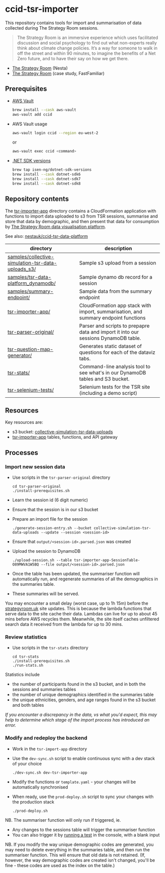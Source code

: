 # ccid-tsr-importer

This repository contains tools for import and summarisation of data collected during The Strategy Room sessions.

> The Strategy Room is an immersive experience which uses facilitated discussion and social psychology to find out what non-experts really think about climate change policies. It’s a way for someone to walk in off the street and within 90 minutes, to imagine the benefits of a Net Zero future, and to have their say on how we get there.

- [The Strategy Room](https://www.nesta.org.uk/project/strategyroom) (Nesta)
- [The Strategy Room](https://fastfamiliar.com/research/the-strategy-room/) (case study, FastFamiliar)

## Prerequisites

* [AWS Vault](https://github.com/99designs/aws-vault/blob/master/USAGE.md)

  ```bash
  brew install --cask aws-vault
  aws-vault add ccid
  ```

* AWS Vault usage

  ```bash
  aws-vault login ccid --region eu-west-2
  ```

  or

  ```bash
  aws-vault exec ccid <command>
  ```

* [.NET SDK versions](https://github.com/isen-ng/homebrew-dotnet-sdk-versions)

  ```bash
  brew tap isen-ng/dotnet-sdk-versions
  brew install --cask dotnet-sdk6
  brew install --cask dotnet-sdk7
  brew install --cask dotnet-sdk8
  ```

## Repository contents

The [tsr-importer-app](tsr-importer-app/) directory contains a CloudFormation application with functions to import data uploaded to s3 from TSR sessions, summarise and store that data by demographic, and then present that data for consumption by [The Strategy Room data visualisation platform](https://strategyroom.uk).

See also: [nestauk/ccid-tsr-data-platform](https://github.com/nestauk/ccid-tsr-data-platform)

| directory                                                                                               | description                                                                         |
| ------------------------------------------------------------------------------------------------------- | ----------------------------------------------------------------------------------- |
| [samples/collective-simulation-tsr-data-uploads_s3/](samples/collective-simulation-tsr-data-uploads_s3) | Sample s3 upload from a session                                                     |
| [samples/tsr-data-platform_dynamodb/](samples/tsr-data-platform_dynamodb/)                              | Sample dynamo db record for a session                                               |
| [samples/summary-endpoint/](samples/summary-endpoint/)                                                  | Sample data from the summary endpoint                                               |
| [tsr-importer-app/](tsr-importer-app/)                                                                  | CloudFormation app stack with import, summarisation, and summary endpoint functions |
| [tsr-parser-original/](tsr-parser-original/)                                                            | Parser and scripts to prepapre data and import it into our sessions DynamoDB table. |
| [tsr-question-map-generator/](tsr-question-map-generator/)                                              | Generates static dataset of questions for each of the dataviz tabs.                 |
| [tsr-stats/](tsr-stats/)                                                                                | Command-line analysis tool to see what's in our DynamoDB tables and S3 bucket.      |
| [tsr-selenium-tests/](tsr-selenium-tests/)                                                              | Selenium tests for the TSR site (including a demo script)                           |

## Resources

Key resources are:

- s3 bucket: [collective-simulation-tsr-data-uploads](https://s3.console.aws.amazon.com/s3/buckets/collective-simulation-tsr-data-uploads?region=eu-west-2&tab=properties)
- [tsr-importer-app](tsr-importer-app/) tables, functions, and API gateway

## Processes

### Import new session data

- Use scripts in the `tsr-parser-original` directory

  ```shell
  cd tsr-parser-original
  ./install-prerequisites.sh
  ```

- Learn the session id (6 digit numeric)
- Ensure that the session is in our s3 bucket
- Prepare an import file for the session

  ```shell
  ./generate-session-entry.sh --bucket collective-simulation-tsr-data-uploads --update --session <session-id>
  ```

- Ensure that `output/<session-id>.parsed.json` was created
- Upload the session to DynamoDB

  ```shell
  ./upload-session.sh --table tsr-importer-app-SessionTable-O89MWVA1W5BQ --file output/<session-id>.parsed.json
  ```

- Once the table has been updated, the summariser function will automatically run, and regenerate summaries of all the demographics in the summaries table.
- These summaries will be served.

You may encounter a small delay (worst case, up to 1h 15m) before the [strategyroom.uk](https:/strategyroom.uk) site updates. This is because the lambda functions that serve data to the site cache their data. Lambdas can live for up to about 45 mins before AWS recycles them. Meanwhile, the site itself caches unfiltered search data it received from the lambda for up to 30 mins.

### Review statistics

- Use scripts in the `tsr-stats` directory

  ```shell
  cd tsr-stats
  ./install-prerequisites.sh
  ./run-stats.sh
  ```

Statistics include

- the number of participants found in the s3 bucket, and in both the sessions and summaries tables
- the number of unique demographics identified in the summaries table
- the unique ethnicities, genders, and age ranges found in the s3 bucket and both tables

_If you encounter a discrepancy in the data, vs what you'd expect, this may help to determine which stage of the import process has introduced an error._

### Modify and redeploy the backend

- Work in the `tsr-import-app` directory
- Use the `dev-sync.sh` script to enable continuous sync with a dev stack of your choice

  ```
  ./dev-sync.sh dev-tsr-importer-app
  ```

- Modify the functions or `template.yaml` - your changes will be automatically synchronised
- When ready, use the `prod-deploy.sh` script to sync your changes with the production stack

  ```
  ./prod-deploy.sh
  ```

NB. The summariser function will only run if triggered, ie.

- Any changes to the sessions table will trigger the summariser function
- You can also trigger it by [running a test](https://eu-west-2.console.aws.amazon.com/lambda/home?region=eu-west-2#/functions/tsr-importer-app-SummariserFunction-giC9VA6PguGg?tab=testing) in the console, with a blank input

NB. If you modify the way unique demographic codes are generated, you may need to delete everything in the summaries table, and then run the summariser function. This will ensure that old data is not retained. (If, however, the way demographic codes are created isn't changed, you'll be fine - these codes are used as the index on the table.)
